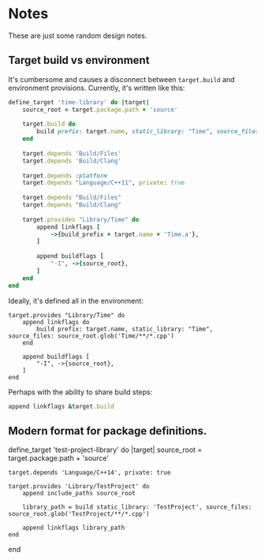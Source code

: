 # Notes

These are just some random design notes.

## Target build vs environment

It's cumbersome and causes a disconnect between `target.build` and environment provisions. Currently, it's written like this:

```ruby
define_target 'time-library' do |target|
	source_root = target.package.path + 'source'
	
	target.build do
		build prefix: target.name, static_library: "Time", source_files: source_root.glob('Time/**/*.cpp')
	end
	
	target.depends 'Build/Files'
	target.depends 'Build/Clang'
	
	target.depends :platform
	target.depends "Language/C++11", private: true
	
	target.depends "Build/Files"
	target.depends "Build/Clang"
	
	target.provides "Library/Time" do
		append linkflags [
			->{build_prefix + target.name + 'Time.a'},
		]
		
		append buildflags [
			"-I", ->{source_root},
		]
	end
end
```

Ideally, it's defined all in the environment:

```
target.provides "Library/Time" do
	append linkflags do
		build prefix: target.name, static_library: "Time", source_files: source_root.glob('Time/**/*.cpp')
	end
	
	append buildflags [
		"-I", ->{source_root},
	]
end
```

Perhaps with the ability to share build steps:

```ruby
append linkflags &target.build
```

## Modern format for package definitions.

define_target 'test-project-library' do |target|
	source_root = target.package.path + 'source'
	
	target.depends 'Language/C++14', private: true
	
	target.provides 'Library/TestProject' do
		append include_paths source_root
		
		library_path = build static_library: 'TestProject', source_files: source_root.glob('TestProject/**/*.cpp')
		
		append linkflags library_path
	end
end
